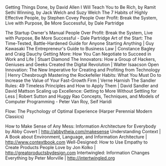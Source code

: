 Getting Things Done, by  David Allen
I Will Teach You to Be Rich, by Ramit Sethi
Winning, by Jack Welch and Suzy Welch
The 7 Habits of Highly Effective People, by Stephen Covey
People Over Profit: Break the System, Live with Purpose, Be More Successful, by Dale Partridge

The Startup Owner's Manual
People Over Profit: Break the System, Live with Purpose, Be More Successful - Dale Partridge
Art of the Start: The Time-Tested, Battle-Hardened Guide for Anyone Starting Anything | Guy Kawasaki
The Entrepreneur's Guide to Business Law | Constance Bagley and Craig Dauchy
Getting More: How You Can Negotiate to Succeed in Work and Life | Stuart Diamond
The Innovators: How a Group of Hackers, Geniuses and Geeks Created the Digital Revolution | Walter Isaacson
Open Innovation: The New Imperative for Creating and Profiting from Technology | Henry Chesbrough
Mastering the Rockefeller Habits: What You Must Do to Increase the Value of Your Fast-Growth Firm | Verne Harnish
The Sandler Rules: 49 Timeless Principles and How to Apply Them | David Sandler and David Mattson
Scaling up Excellence: Getting to More Without Settling for Less | Robert Sutton and Huggy Rao
Concepts, Techniques, and Models of Computer Programming - Peter Van Roy, Seif Haridi

Flow: The Psychology of Optimal Experience (Harper Perennial Modern Classics)

How to Make Sense of Any Mess: Information Architecture for Everybody by Abby Covert | http://abbytheia.com/makesense
Understanding Context | A Book about Environment, Language, and Information Architecture | http://www.contextbook.com
Well-Designed: How to Use Empathy to Create Products People Love by Jon Kolko | http://greatproductsbydesign.com
Intertwingled: Information Changes Everything by Peter Morville | http://intertwingled.org

